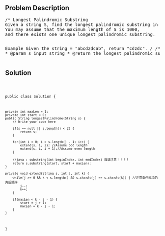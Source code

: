 <!--
<style>
  body { font-family: Arial, sans-serif; }
  .container { max-width: 200px; margin: 0 auto; padding: 10px; }
  .comment-block { background-color: #f9f9f9; padding: 10px; border-left: 5px solid #ccc; width: 200px; margin: 20px auto; overflow-wrap: break-word; white-space: pre-wrap; }
  .code-block { background-color: #f4f4f4; padding: 10px; border: 1px solid #ddd; width: 50%; margin: 20px auto; overflow-wrap: break-word; white-space: pre-wrap; }
</style>
-->

<div class='container'>
<h2>Problem Description</h2>
<div class='comment-block'>
<pre>
/* Longest Palindromic Substring
Given a string S, find the longest palindromic substring in S.
You may assume that the maximum length of S is 1000, 
and there exists one unique longest palindromic substring.

Example
Given the string = "abcdzdcab", return "cdzdc".
*/
    /**
     * @param s input string
     * @return the longest palindromic substring
     */
</pre>
</div>

<h2>Solution</h2>
<div class='code-block'>
<pre><code class='language-java'>

public class Solution {
     
    private int maxLen = 1;
    private int start = 0;
    public String longestPalindrome(String s) {
        // Write your code here
        
        if(s == null || s.length() < 2) {
            return s;
        }
        
        for(int i = 0; i < s.length() - 1; i++) { 
            extend(s, i, i); //Assume odd length
            extend(s, i, i + 1);//Assume even length
        }
        
        //java : substring(int beginIndex, int endIndex) 极端注意！！！！
        return s.substring(start, start + maxLen);
    }
    
    private void extend(String s, int j, int k) {
        while(j >= 0 && k < s.length() && s.charAt(j) == s.charAt(k)) { //注意条件添加的先后顺序
            j--;
            k++;
        }

        if(maxLen < k - j - 1) {
            start = j + 1;
            maxLen = k - j - 1;
        }
    }
}
</code></pre>
</div>
</div>
